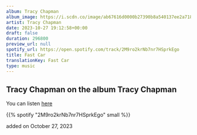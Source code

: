 ```yaml
---
album: Tracy Chapman
album_image: https://i.scdn.co/image/ab67616d0000b27390b8a540137ee2a718a369f9
artist: Tracy Chapman
date: 2023-10-27 19:12:58+00:00
draft: false
duration: 296800
preview_url: null
spotify_url: https://open.spotify.com/track/2M9ro2krNb7nr7HSprkEgo
title: Fast Car
translationKey: Fast Car
type: music
---
```


## Tracy Chapman on the album Tracy Chapman

You can listen [here](https://open.spotify.com/track/2M9ro2krNb7nr7HSprkEgo)

{{% spotify "2M9ro2krNb7nr7HSprkEgo" small %}}

added on October 27, 2023